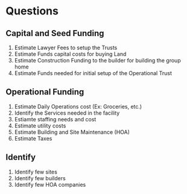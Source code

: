 # Questions

## Capital and Seed Funding

1.  Estimate Lawyer Fees to setup the Trusts
2.  Estimate Funds capital costs for buying Land
3.  Estimate Construction Funding to the builder for building the group home
4.  Estimate Funds needed for initial setup of the Operational Trust

## Operational Funding

1.  Estimate Daily Operations cost (Ex: Groceries, etc.)
2.  Identify the Services needed in the facility
3.  Estiamte staffing needs and cost
4.  Estimate utility costs
5.  Estimate Building and Site Maintenance (HOA)
6.  Estimate Taxes

## Identify

1.  Identify few sites
2.  Identify few builders
3.  Identify few HOA companies


